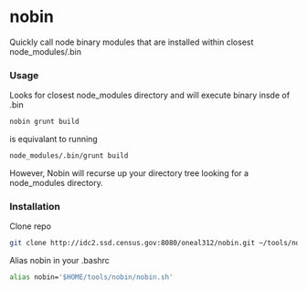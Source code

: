 nobin
=====

Quickly call node binary modules that are installed within closest node_modules/.bin

### Usage

Looks for closest node_modules directory and will execute binary insde of .bin

```bash
nobin grunt build
```

is equivalant to running

```bash
node_modules/.bin/grunt build
```

However, Nobin will recurse up your directory tree looking for a node_modules directory.

### Installation

Clone repo

```bash
git clone http://idc2.ssd.census.gov:8080/oneal312/nobin.git ~/tools/nobin
```

Alias nobin in your .bashrc
```bash
alias nobin='$HOME/tools/nobin/nobin.sh'
```

